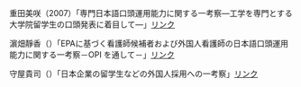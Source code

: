 重田美咲（2007）「専門日本語口頭運用能力に関する一考察―工学を専門とする大学院留学生の口頭発表に着目して―」[リンク](http://stje.kir.jp/download/09_43.pdf)


濵畑靜香（）「EPAに基づく看護師候補者および外国人看護師の日本語口頭運用能力に関する一考察－OPI を通して－」[リンク](https://kogakkan.repo.nii.ac.jp/?action=repository_uri&item_id=455&file_id=22&file_no=1)

守屋貴司（）「日本企業の留学生などの外国人採用への一考察」[リンク](https://www.jil.go.jp/institute/zassi/backnumber/2012/06/pdf/029-036.pdf)
